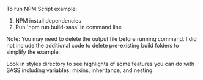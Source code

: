 To run NPM Script example:
1. NPM install dependencies
2. Run 'npm run build-sass' in command line

Note: You may need to delete the output file before running command. I did not include the additional code to delete pre-existing build folders to simplify the example.

Look in styles directory to see highlights of some features you can do with SASS including variables, mixins, inheritance, and nesting.
